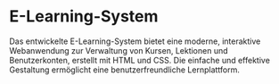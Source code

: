 # E-Learning-System
Das entwickelte E-Learning-System bietet eine moderne, interaktive Webanwendung zur Verwaltung von Kursen, Lektionen und Benutzerkonten, erstellt mit HTML und CSS. Die einfache und effektive Gestaltung ermöglicht eine benutzerfreundliche Lernplattform.
